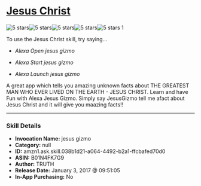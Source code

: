 # [Jesus Christ](http://alexa.amazon.com/#skills/amzn1.ask.skill.038b1d21-a064-4492-b2a1-ffcbafed70d0)
![5 stars](../../images/ic_star_black_18dp_1x.png)![5 stars](../../images/ic_star_black_18dp_1x.png)![5 stars](../../images/ic_star_black_18dp_1x.png)![5 stars](../../images/ic_star_black_18dp_1x.png)![5 stars](../../images/ic_star_black_18dp_1x.png) 1

To use the Jesus Christ skill, try saying...

* *Alexa Open jesus gizmo*

* *Alexa Start jesus gizmo*

* *Alexa Launch jesus gizmo*

A great app which tells you amazing unknown facts about THE GREATEST MAN WHO EVER LIVED ON THE EARTH - JESUS CHRIST. Learn and have Fun with Alexa Jesus Gizmo. Simply say JesusGizmo tell me  afact about Jesus Christ and it will give you maazing facts!!

***

### Skill Details

* **Invocation Name:** jesus gizmo
* **Category:** null
* **ID:** amzn1.ask.skill.038b1d21-a064-4492-b2a1-ffcbafed70d0
* **ASIN:** B01N4FK7G9
* **Author:** TRUTH
* **Release Date:** January 3, 2017 @ 09:51:05
* **In-App Purchasing:** No
